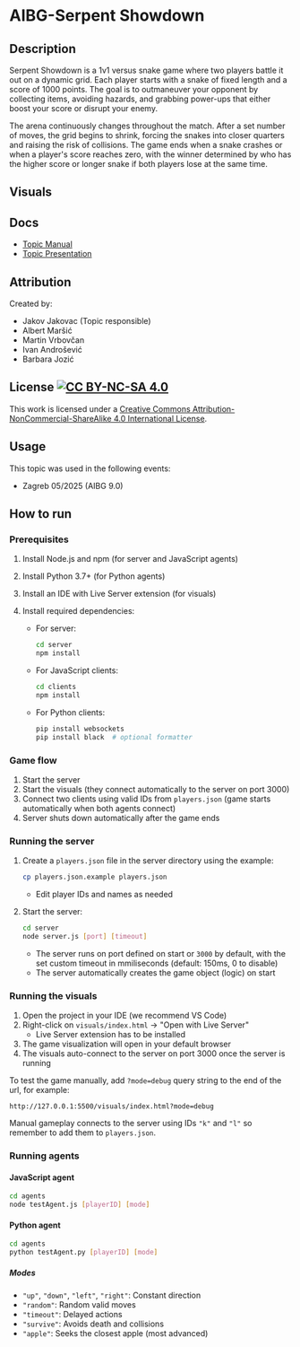 # AIBG-Serpent Showdown

## Description

Serpent Showdown is a 1v1 versus snake game where two players battle it out on a dynamic grid. Each player starts with a snake of fixed length and a score of 1000 points. The goal is to outmaneuver your opponent by collecting items, avoiding hazards, and grabbing power-ups that either boost your score or disrupt your enemy.

The arena continuously changes throughout the match. After a set number of moves, the grid begins to shrink, forcing the snakes into closer quarters and raising the risk of collisions. The game ends when a snake crashes or when a player's score reaches zero, with the winner determined by who has the higher score or longer snake if both players lose at the same time.

## Visuals

## Docs

- [Topic Manual](docs/AIBG%20-%20Topic%20manual%20-%20Serpent%20Showdown.pdf)
- [Topic Presentation](docs/AIBG%20-%20Topic%20presentation%20-%20Serpent%20Showdown.pdf)

## Attribution

Created by:

- Jakov Jakovac (Topic responsible)
- Albert Maršić
- Martin Vrbovčan
- Ivan Androšević
- Barbara Jozić

## License [![CC BY-NC-SA 4.0][cc-by-nc-sa-shield]][cc-by-nc-sa]

[cc-by-nc-sa]: http://creativecommons.org/licenses/by-nc-sa/4.0/
[cc-by-nc-sa-image]: https://licensebuttons.net/l/by-nc-sa/4.0/88x31.png
[cc-by-nc-sa-shield]: https://img.shields.io/badge/License-CC%20BY--NC--SA%204.0-lightgrey.svg

This work is licensed under a
[Creative Commons Attribution-NonCommercial-ShareAlike 4.0 International License][cc-by-nc-sa].

## Usage

This topic was used in the following events:

- Zagreb 05/2025 (AIBG 9.0)

## How to run

### Prerequisites

1. Install Node.js and npm (for server and JavaScript agents)
2. Install Python 3.7+ (for Python agents)
3. Install an IDE with Live Server extension (for visuals)
4. Install required dependencies:

   - For server:
   
      ```bash
      cd server
      npm install
      ```

   - For JavaScript clients:
      
      ```bash
      cd clients
      npm install
      ```
      
   - For Python clients:
      
      ```bash
      pip install websockets
      pip install black  # optional formatter
      ```

      
### Game flow

1. Start the server
2. Start the visuals (they connect automatically to the server on port 3000)
3. Connect two clients using valid IDs from `players.json` (game starts automatically when both agents connect)
4. Server shuts down automatically after the game ends

### Running the server

1. Create a `players.json` file in the server directory using the example:

   ```bash
   cp players.json.example players.json
   ```

   - Edit player IDs and names as needed

2. Start the server:

   ```bash
   cd server
   node server.js [port] [timeout]
   ```

   - The server runs on port defined on start or `3000` by default, with the set custom timeout in mmiliseconds (default: 150ms, 0 to disable)
   - The server automatically creates the game object (logic) on start

### Running the visuals

1. Open the project in your IDE (we recommend VS Code)
2. Right-click on `visuals/index.html` → "Open with Live Server"
   - Live Server extension has to be installed
3. The game visualization will open in your default browser
4. The visuals auto-connect to the server on port 3000 once the server is running

To test the game manually, add `?mode=debug` query string to the end of the url, for example:

```text
http://127.0.0.1:5500/visuals/index.html?mode=debug
```

Manual gameplay connects to the server using IDs `"k"` and `"l"` so remember to add them to `players.json`.

### Running agents

#### JavaScript agent

```bash
cd agents
node testAgent.js [playerID] [mode]
```

#### Python agent

```bash
cd agents
python testAgent.py [playerID] [mode]
```

##### Modes

- `"up"`, `"down"`, `"left"`, `"right"`: Constant direction
- `"random"`: Random valid moves
- `"timeout"`: Delayed actions
- `"survive"`: Avoids death and collisions
- `"apple"`: Seeks the closest apple (most advanced)
